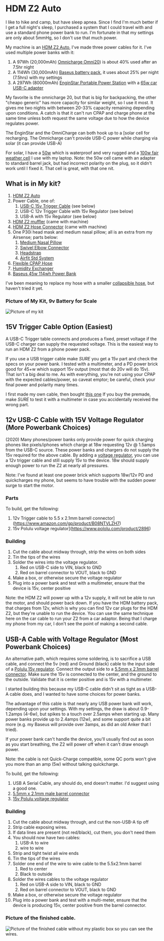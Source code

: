 # HDM Z2 Auto

I like to hike and camp, but have sleep apnea. Since I find I'm much better if I get a full night's sleep, I purchased a system that I could travel with and use a standard phone power bank to run. I'm fortunate in that my settings are only about 5mmHg, so I don't use that much power.

My machine is an [HDM Z2 Auto](https://breas.us/products/cpaps-for-travel/z2-auto/),
I've made three power cables for it. I've used multiple power banks with it:
1. A 97Wh (20,000mAh) [Omnicharge Omni20](https://www.omnicharge.co/products/omni-20/)) is about 40% used after an 7.5hr night
1. A 114Wh (30,000mAh) [Baseus battery pack](https://www.amazon.com/gp/product/B08JV4W4NY), it uses about 25% per night (7.5hrs) with my settings
1. A 297Wh (80000mAh) [EnginStar Portable Power Station](https://www.amazon.com/gp/product/B07WQN41V9) with a [65w car USB-C adapter](https://www.amazon.com/gp/product/B08QZ7RTSW)

My favorite is the omnicharge 20, but that is big for backpacking, the other  "cheapo generic" has more capacity for similar weight, so I use it most. It gives me two nights with between 20-33% capacity remaining depending upon conditions. A catch is that it can't run CPAP and charge phone at the same time unless both request the same voltage due to how the device regulates power.

The EnginStar and the OmniCharge can both hook up to a [solar cell for recharging. The Omnicharge can't provide USB-C power while charging via solar (it can provide USB-A)


For solar, I have a [50w](https://www.amazon.com/gp/product/B09154L69K) which is waterproof and very rugged and a [100w fair weather cell](https://www.amazon.com/gp/product/B075YRKVMH) I use with my laptop. Note: the 50w cell came with an adapter to standard barrel jack, but had incorrect polarity on the plug, so it didn't work until I fixed it. That cell is great, with that one nit.

## What is in My kit?

1. [HDM Z2 Auto](https://breas.us/products/cpaps-for-travel/z2-auto/)
1. Power Cable, one of:
   1. [USB-C 15v Trigger Cable](https://www.amazon.com/gp/product/B08NTTK8S9) (see below)
   1. USB-C 12v Trigger Cable with 15v Regulator (see below)
   1. USB-A with 15v Regulator (see below)
1. [HDM Z2 muffler](https://www.cpapxchange.com/q-lite-in-line-cpap-bipap-muffler-kit.html) (came with machine)
1. [HDM Z2 Hose Connector](https://www.amazon.com/Replacement-Custom-Adapter-Design-Medical/dp/B07G4HKHX1) (came with machine)
1. One P30i head mask and medium nasal pillow; all is an extra from my Airsense; parts below:
   1. [Medium Nasal Pillow](https://www.amazon.com/gp/product/B07R6B17QS)
   1. [Swivel Elbow Connector](https://www.amazon.com/gp/product/B08H564YLP)
   1. [Headstrap](https://www.amazon.com/gp/product/B07P5HPCLR)
   1. [Airfit Std System](https://www.amazon.com/gp/product/B07P5FYYL3)
1. [Flexible CPAP Hose](https://www.amazon.com/Premium-Universal-CPAP-Tubing-Hose/dp/B01N4RGZ80)
1. [Humidity Exchanger](https://www.amazon.com/gp/product/B07PMNMTTC)
1. [Baseus 45w 114wh Power Bank](https://www.amazon.com/gp/product/B08JV4W4NY)


I've been meaning to replace my hose with a smaller [collapsible hose](https://www.amazon.com/INNOTECH-4332594073-TravelHose-Collapsible-CPAP/dp/B01B5DHJ5O), but haven't tried it yet.

### Picture of My Kit, 9v Battery for Scale
![Picture of my kit](images/cpap-image.png "Picture of my kit, 9v battery is for scale")


## 15V Trigger Cable Option (Easiest)

A USB-C Trigger table connects and produces a fixed, preset voltage if the USB-C charger can supply the requested voltage. This is the easiest way to run an HDM Z2 from a phone power pack.

If you use a USB trigger cable make *_SURE_* you get a 15v part and check the specs on your power bank. I tested with a multimeter, and a PD power brick good for 45+w which support 15v output (most that do 20v will do 15v).  That isn't a big deal to me. As with everything, you're not using your CPAP with the expected cables/power, so caveat emptor; be careful, check your final power and polarity many times.

I first made my own cable, then bought [this one](https://www.amazon.com/gp/product/B08NTTK8S9) If you buy the premade, make _SURE_ to test it with a multimeter in case you accidentally received the wrong part.

## 12v USB-C Cable with 15V Voltage Regulator (More Powerbank Choices)

(2020) Many phones/power banks only provide power for quick charging phones like pixels/iphones which charge at 18w requesting 12v @ 1.5amps from the USB-C source. These power banks and chargers do not supply the 15v required for the above cable. By adding a [voltage regulator](https://www.pololu.com/product/2896), you can use a 12v trigger cable and still supply 15v to the device. 18w should supply enough power to run the Z2 at nearly all pressures.

Note: I've found at least one power brick which supports 18w/12v PD and quickcharges my phone, but seems to have trouble with the sudden power surge to start the motor.

### Parts

To build, get the following:
1. 12v Trigger cable to 5.5 x 2.1mm barrell connector](https://www.amazon.com/gp/product/B08NTVLZH7)
1. 15v Polulu voltage regulator](https://www.pololu.com/product/2896)

### Building
1. Cut the cable about midway through, strip the wires on both sides
1. Tin the tips of the wires
1. Solder the wires into the voltage regulator.
   1. Red on USB-C side to VIN, black to GND
   1. Red on barrel connector to VOUT, black to GND
1. Make a box, or otherwise secure the voltage regulator
1. Plug into a power bank and test with a multimeter, ensure that the device is 15v, center positive

Note: the HDM Z2 will power up with a 12v supply, it will not be able to run the motor, and should power back down. If you have the HDM battery pack, that charges from 12v, which is why you can find 12v car plugs for the HDM Z2, but they're unable to run the device. You can use the same technique here on the car cable to run your Z2 from a car adaptor. Being that I charge my phone from my car, I don't see the point of making a second cable.

## USB-A Cable with Voltage Regulator (Most Powerbank Choices)

An alternative path, which requires some soldering, is to sacrifice a USB cable, and connect the 5v (red) and Ground (black) cable to the input side of a  [Polulu 15v regulator](https://www.pololu.com/product/2896). Connect the output side to a [5.5mm x 2.1mm barrel connector](https://www.amazon.com/gp/product/B083J24LTZ). Make sure the 15v is connected to the center, and the ground to the outside. Validate that it is center positive and is 15v with a multimeter.

I started building this because my USB-C cable didn't sit as tight as a USB-A cable does, and I wanted to have some choices for power banks.

The advantage of this cable is that nearly any USB power bank will work, depending upon your settings. With my settings, the draw is about 0.9-1.2amps (4-6w), but spikes to a touch over 2.5amps when starting up. Many power banks provide up to 2.4amps (12w), and some support quite a bit more (e.g. my Baseus will provide over 3amps, as did an old Anker that I tried).

If your power bank can't handle the device, you'll usually find out as soon as you start breathing, the Z2 will power off when it can't draw enough power.

Note: the cable is not Quick-Charge compatible, some QC ports won't give you more than an amp (5w) without talking quickcharge.


To build, get the following:
1. USB A Serial Cable, any should do, end doesn't matter. I'd suggest using a good one.
1. [5.5mm x 2.1mm male barrel connector](https://www.amazon.com/gp/product/B083J24LTZ)
1. [15v Polulu voltage regulator](https://www.pololu.com/product/2896)

### Building
1. Cut the cable about midway through, and cut the non-USB-A tip off
1. Strip cable exposing wires.
1. If data lines are present (not red/black), cut them, you don't need them
1. You should now have two cables:
   1. USB-A to wire
   1. wire to wire
1. Strip and tight twist all wire ends
1. Tin the tips of the wires
1. Solder one end of the wire to wire cable to the 5.5x2.1mm barrel
   1. Red to center
   1. Black to outside
1. Solder the wires cables to the voltage regulator
   1. Red on USB-A side to VIN, black to GND
   1. Red on barrel connector to VOUT, black to GND
1. Make a box, or otherwise secure the voltage regulator
1. Plug into a power bank and test with a multi-meter, ensure that the device is producing 15v, center positive from the barrel connector.


### Picture of the finished cable.
![Picture of the finished cable without my plastic box so you can see the wires.](images/cpap-usb-a-cable.jpg "Picture of the finished cable.")

